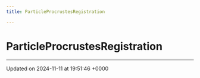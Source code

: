 ```yaml
---
title: ParticleProcrustesRegistration

---
```


# ParticleProcrustesRegistration





-------------------------------

Updated on 2024-11-11 at 19:51:46 +0000